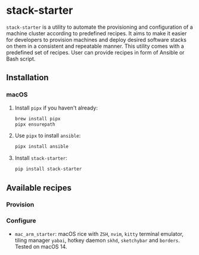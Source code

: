 # stack-starter

`stack-starter` is a utility to automate the provisioning and configuration of a machine cluster according to predefined recipes. It aims to make it easier for developers to provision machines and deploy desired software stacks on them in a consistent and repeatable manner. This utility comes with a predefined set of recipes. User can provide recipes in form of Ansible or Bash script.

## Installation

### macOS

1. Install `pipx` if you haven't already:

    ```bash
    brew install pipx
    pipx ensurepath
    ```

2. Use `pipx` to install `ansible`:

    ```bash
    pipx install ansible
    ```

3. Install `stack-starter`:

    ```bash
    pip install stack-starter
    ```

## Available recipes

### Provision

### Configure

- `mac_arm_starter`: macOS rice with `ZSH`, `nvim`, `kitty` terminal emulator, tiling manager `yabai`, hotkey daemon `skhd`, `sketchybar` and `borders`. Tested on macOS 14. 

